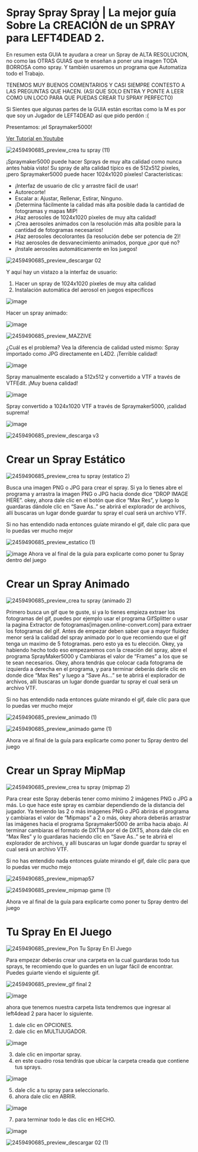 # Spray Spray Spray | La mejor guía Sobre La CREACIÓN de un SPRAY para LEFT4DEAD 2.
En resumen esta GUIA te ayudara a crear un Spray de ALTA RESOLUCION, no como las OTRAS GUIAS que te enseñan a poner una imagen TODA BORROSA como spray. Y también usaremos un programa que Automatiza todo el Trabajo.

TENEMOS MUY BUENOS COMENTARIOS Y CASI SIEMPRE CONTESTO A LAS PREGUNTAS QUE HACEN.
(ASI QUE SOLO ENTRA Y PONTE A LEER COMO UN LOCO PARA QUE PUEDAS CREAR TU SPRAY PERFECTO)

Si Sientes que algunas partes de la GUIA están escritas como la M es por que soy un Jugador de LEFT4DEAD así que pido perdón :(

Presentamos: ¡el Spraymaker5000!

[Ver Tutorial en Youtube](https://www.youtube.com/watch?v=DNTS1hSrN8Q)

![2459490685_preview_crea tu spray (11)](https://github.com/user-attachments/assets/38e10b1c-d798-46e6-ac7a-e353095062c1)

¡Spraymaker5000 puede hacer Sprays de muy alta calidad como nunca antes había visto! Su spray de alta calidad típico es de 512x512 píxeles, ¡pero Spraymaker5000 puede hacer 1024x1020 píxeles!
Características:
* ¡Interfaz de usuario de clic y arrastre fácil de usar!
* Autorecorte!
* Escalar a: Ajustar, Rellenar, Estirar, Ninguno.
* ¡Determina fácilmente la calidad más alta posible dada la cantidad de fotogramas y mapas MIP!
* ¡Haz aerosoles de 1024x1020 píxeles de muy alta calidad!
* ¡Crea aerosoles animados con la resolución más alta posible para la cantidad de fotogramas necesarios!
* ¡Haz aerosoles decolorantes (la resolución debe ser potencia de 2)!
* Haz aerosoles de desvanecimiento animados, porque ¿por qué no?
* ¡Instale aerosoles automáticamente en los juegos!

 ![2459490685_preview_descargar 02](https://github.com/user-attachments/assets/3e332dec-8788-4ddc-be0b-98756e4fd37a)

Y aquí hay un vistazo a la interfaz de usuario:
1) Hacer un spray de 1024x1020 píxeles de muy alta calidad
2) Instalación automática del aerosol en juegos específicos

![image](https://github.com/user-attachments/assets/da2b8e44-b7ad-4964-ba9c-95a055367382)

Hacer un spray animado:

![image](https://github.com/user-attachments/assets/b8ff61ff-839c-440c-b4a0-6855f6d2fe16)


![2459490685_preview_MAZZIVE](https://github.com/user-attachments/assets/298fc1f8-9b98-4194-b3ef-9bd4770dae05)

¿Cuál es el problema? Vea la diferencia de calidad usted mismo:
Spray importado como JPG directamente en L4D2. ¡Terrible calidad!

![image](https://github.com/user-attachments/assets/14f20ddb-9328-47ad-bfab-aef093f5ee09)

Spray manualmente escalado a 512x512 y convertido a VTF a través de VTFEdit. ¡Muy buena calidad!

![image](https://github.com/user-attachments/assets/806483c3-742d-4e0a-8b73-4704928e8cad)

Spray convertido a 1024x1020 VTF a través de Spraymaker5000, ¡calidad suprema!

![image](https://github.com/user-attachments/assets/a38f9539-fdba-42fa-b8b9-9a3bf9716778)


![2459490685_preview_descarga v3](https://github.com/user-attachments/assets/1b1f1e0a-2895-47b5-a37a-f9893801a773)

# Crear un Spray Estático

![2459490685_preview_crea tu spray (estatico 2)](https://github.com/user-attachments/assets/3b552fe5-c670-44e6-bcd8-bc4c01243286)


Busca una imagen PNG o JPG para crear el spray. Si ya lo tienes abre el programa y arrastra la imagen PNG o JPG hacia donde dice “DROP IMAGE HERE”. okey, ahora dale clic en el botón que dice “Max Res”, y luego lo guardaras dándole clic en “Save As..” se abrirá el explorador de archivos, allí buscaras un lugar donde guardar tu spray el cual será un archivo VTF.

Si no has entendido nada entonces guíate mirando el gif, dale clic para que lo puedas ver mucho mejor

![2459490685_preview_estatico (1)](https://github.com/user-attachments/assets/fd97cfc4-587a-40c6-b5c9-50d8a0b659a2)

![image](https://github.com/user-attachments/assets/2d443921-79ff-43eb-9855-7b393f10a8b2)
Ahora ve al final de la guía para explicarte como poner tu Spray dentro del juego

# Crear un Spray Animado

![2459490685_preview_crea tu spray (animado 2)](https://github.com/user-attachments/assets/0bacd508-03c9-45fd-9db6-b1aeaa284463)

Primero busca un gif que te guste, si ya lo tienes empieza extraer los fotogramas del gif, puedes por ejemplo usar el programa GifSplitter o usar la pagina Extractor de fotogramas[imagen.online-convert.com] para extraer los fotogramas del gif.
Antes de empezar deben saber que a mayor fluidez menor será la calidad del spray animado por lo que recomiendo que el gif tenga un maximo de 5 fotogramas. pero esto ya es tu elección.
Okey, ya habiendo hecho todo eso empezaremos con la creación del spray, abre el programa SprayMaker5000 y Cambiaras el valor de “Frames” a los que se te sean necesarios. Okey, ahora tendrás que colocar cada fotograma de izquierda a derecha en el programa, y para terminar deberás darle clic en donde dice “Max Res” y luego a “Save As…” se te abrirá el explorador de archivos, allí buscaras un lugar donde guardar tu spray el cual será un archivo VTF.

Si no has entendido nada entonces guíate mirando el gif, dale clic para que lo puedas ver mucho mejor

![2459490685_preview_animado (1)](https://github.com/user-attachments/assets/9a5cae1e-c11f-4296-aae1-aee3768d8588)

![2459490685_preview_animado game (1)](https://github.com/user-attachments/assets/c1f77d8a-bb24-4c97-8f46-e1ba485e4e7d)

Ahora ve al final de la guía para explicarte como poner tu Spray dentro del juego

# Crear un Spray MipMap

![2459490685_preview_crea tu spray (mipmap 2)](https://github.com/user-attachments/assets/1bc4a362-9e20-4613-bd99-7e8a64212258)

Para crear este Spray deberás tener como mínimo 2 imágenes PNG o JPG a más. Lo que hace este spray es cambiar dependiendo de la distancia del jugador. Ya teniendo las 2 o más imágenes PNG o JPG abrirás el programa y cambiaras el valor de “Mipmaps” a 2 o más, okey ahora deberás arrastrar las imágenes hacia el programa Spraymaker5000 de arriba hacia abajo. Al terminar cambiaras el formato de DXT1A por el de DXT5, ahora dale clic en “Max Res” y lo guardaras haciendo clic en “Save As..” se te abrirá el explorador de archivos, y allí buscaras un lugar donde guardar tu spray el cual será un archivo VTF.

Si no has entendido nada entonces guíate mirando el gif, dale clic para que lo puedas ver mucho mejo


![2459490685_preview_mipmap57](https://github.com/user-attachments/assets/51ab5831-667d-4853-bd4b-de73e67c4b98)

![2459490685_preview_mipmap game (1)](https://github.com/user-attachments/assets/ca06691c-0322-40c1-9822-c1082e0b245a)

Ahora ve al final de la guía para explicarte como poner tu Spray dentro del juego

# Tu Spray En El Juego

![2459490685_preview_Pon Tu Spray En El Juego](https://github.com/user-attachments/assets/f556c8e0-f784-4180-bfe9-b9cd8c7cee61)

Para empezar deberás crear una carpeta en la cual guardaras todo tus sprays, te recomiendo que lo guardes en un lugar fácil de encontrar. Puedes guiarte viendo el siguiente gif.

![2459490685_preview_gif final 2](https://github.com/user-attachments/assets/16211edf-e7e9-4ff0-b7bf-0d2377f0a319)

![image](https://github.com/user-attachments/assets/70c8d894-ca82-4c6e-8d42-36079dd0d881)

ahora que tenemos nuestra carpeta lista tendremos que ingresar al left4dead 2 para hacer lo siguiente.
1. dale clic en OPCIONES.
2. dale clic en MULTIJUGADOR.

![image](https://github.com/user-attachments/assets/0422dea0-857a-40d5-91d6-8e456f9f4bc1)

3. dale clic en importar spray.
4. en este cuadro rosa tendrás que ubicar la carpeta creada que contiene tus sprays.

![image](https://github.com/user-attachments/assets/571c7454-7a09-4c20-af9a-2dbc0e5d4925)

5. dale clic a tu spray para seleccionarlo.
6. ahora dale clic en ABRIR.

![image](https://github.com/user-attachments/assets/c6db8428-a6f0-43d8-8b38-6cb66a42bfba)

7. para terminar todo le das clic en HECHO.

![image](https://github.com/user-attachments/assets/00bba444-7c63-4658-92a1-c04552441c19)

![2459490685_preview_descargar 02 (1)](https://github.com/user-attachments/assets/0f7edecc-62a6-495b-a7fb-8c923eca5bd8)

